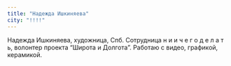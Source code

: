 ```yaml
---
title: "Надежда Ишкиняева"
city: "!!!!"
---
```


Надежда Ишкиняева, художница, Спб.
Сотрудница н и и ч е г о д е л а т ь, волонтер проекта “Широта и Долгота”.
Работаю с видео, графикой, керамикой.
